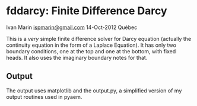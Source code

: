 # fddarcy: Finite Difference Darcy #

Ivan Marin
ispmarin@gmail.com
14-Oct-2012 Québec

This is a *very* simple finite difference solver for Darcy equation (actually the continuity equation in the form of a Laplace Equation). It has only two boundary conditions, one at the top and one at the bottom, with fixed heads. It also uses the imaginary boundary notes for that. 

## Output ##

The output uses matplotlib and the output.py, a simplified version of my output routines used in pyaem.
